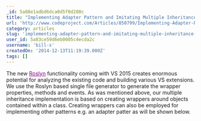 ```yaml
---
_id: 5a88e1adbd6dca0d5f0d280c
title: "Implementing Adapter Pattern and Imitating Multiple Inheritance in C# using Roslyn based VS Extension Wrapper Generator"
url: 'http://www.codeproject.com/Articles/850799/Implementing-Adapter-Pattern-and-Imitating-Multipl'
category: articles
slug: 'implementing-adapter-pattern-and-imitating-multiple-inheritance-in-c-using-roslyn-based-vs-extensio'
user_id: 5a83ce59d6eb0005c4ecda2c
username: 'bill-s'
createdOn: '2014-12-13T11:19:39.000Z'
tags: []
---
```


The new <a style="color: #800080;" href="https://roslyn.codeplex.com/" target="_blank">Roslyn</a> functionality coming with VS 2015 creates enormous potential for analyzing the existing code and building various VS extensions. We use the Roslyn based single file generator to generate the wrapper properties, methods and events. As was mentioned above, our multiple inheritance implementation is based on creating wrappers around objects contained within a class. Creating wrappers can also be employed for implementing other patterns e.g. an adapter patter as will be shown below.
